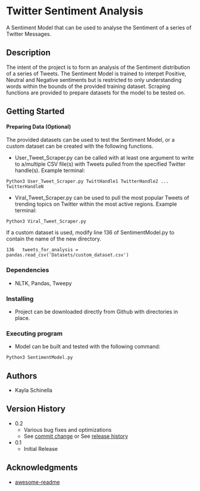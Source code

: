 # Twitter Sentiment Analysis

A Sentiment Model that can be used to analyse the Sentiment of a series of Twitter Messages.

## Description

The intent of the project is to form an analysis of the Sentiment distribution of a series of Tweets. The Sentiment Model is trained to interpet Positive, Neutral and Negative sentiments but is restricted to only understanding words within the bounds of the provided training dataset. Scraping functions are provided to prepare datasets for the model to be tested on.

## Getting Started

#### Preparing Data (Optional)
The provided datasets can be used to test the Sentiment Model, or a custom dataset can be created with the following functions.
* User_Tweet_Scraper.py can be called with at least one argument to write to a/multiple CSV file(s) with Tweets pulled from the specified Twitter handle(s). Example terminal:
```
Python3 User_Tweet_Scraper.py TwittHandle1 TwitterHandle2 ... TwitterHandleN
```
* Viral_Tweet_Scraper.py can be used to pull the most popular Tweets of trending topics on Twitter within the most active regions. Example terminal:
```
Python3 Viral_Tweet_Scraper.py
```
If a custom dataset is used, modify line 136 of SentimentModel.py to contain the name of the new directory.
```
136   tweets_for_analysis = pandas.read_csv('Datasets/custom_dataset.csv')
```
### Dependencies

* NLTK, Pandas, Tweepy

### Installing

* Project can be downloaded directly from Github with directories in place.

### Executing program

* Model can be built and tested with the following command:
```
Python3 SentimentModel.py 
```
## Authors

* Kayla Schinella 

## Version History

* 0.2
    * Various bug fixes and optimizations
    * See [commit change]() or See [release history]()
* 0.1
    * Initial Release

## Acknowledgments

* [awesome-readme](https://github.com/matiassingers/awesome-readme)
